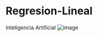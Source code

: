 # Regresion-Lineal
Inteligencia Artificial
![image](https://user-images.githubusercontent.com/74606701/150976918-9932cb55-4968-4b77-9fc6-9bdc7c5ee8f0.png)

